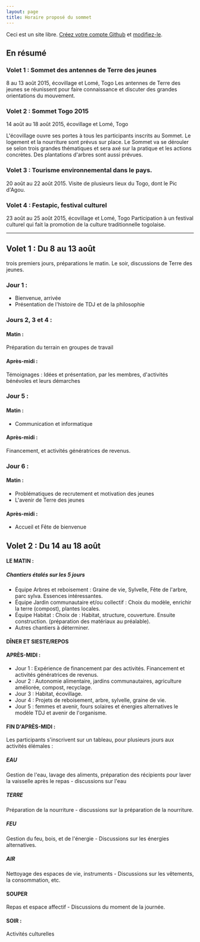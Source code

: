 ```yaml
---
layout: page
title: Horaire proposé du sommet
---
```


Ceci est un site libre. [Créez votre compte Github](https://github.com/join?return_to=https%3A%2F%2Fgithub.com%2Falberto56%2Fminisite-sommet-tdj%2Fedit%2Fgh-pages%2Fhoraire.md) et [modifiez-le](https://github.com/alberto56/minisite-sommet-tdj/edit/gh-pages/horaire.md).


En résumé
------------

### Volet 1 : Sommet des antennes de Terre des jeunes
8 au 13 août 2015, écovillage et Lomé, Togo
Les antennes de Terre des jeunes se réunissent pour faire connaissance et discuter des grandes orientations du mouvement.

### Volet 2 : Sommet Togo 2015
14 août au 18 août 2015, écovillage et Lomé, Togo

L'écovillage ouvre ses portes à tous les participants inscrits au Sommet.  Le logement et la nourriture sont prévus sur place.
Le Sommet va se dérouler se selon trois grandes thématiques et sera axé sur la pratique et les actions concrètes. Des plantations d'arbres sont aussi prévues.

### Volet 3 : Tourisme environnemental dans le pays.
20 août au 22 août 2015.
Visite de plusieurs lieux du Togo, dont le Pic d'Agou.

### Volet 4 : Festapic, festival culturel
23 août au 25 août 2015, écovillage et Lomé, Togo
Participation à un festival culturel qui fait la promotion de la culture traditionnelle togolaise.

***************************



Volet 1 : Du 8 au 13 août
---------------

trois premiers jours, préparations le matin.
Le soir, discussions de Terre des jeunes.

### Jour 1 :

 * Bienvenue, arrivée
 * Présentation de l'histoire de TDJ et de la philosophie

### Jours 2, 3 et 4 :

#### Matin :

Préparation du terrain en groupes de travail

#### Après-midi :

Témoignages : Idées et présentation, par les membres, d'activités bénévoles et leurs démarches

### Jour 5 :

#### Matin :

 * Communication et informatique

#### Après-midi :

Financement, et activités génératrices de revenus.

### Jour 6 :

#### Matin :

 * Problématiques de recrutement et motivation des jeunes
 * L'avenir de Terre des jeunes

#### Après-midi :

 * Accueil et Fête de bienvenue



Volet 2 : Du 14 au 18 août
----------------

#### LE MATIN :

##### Chantiers étalés sur les 5 jours

 * Équipe Arbres et reboisement : Graine de vie, Sylvelle, Fête de l'arbre, parc sylva. Essences intéressantes.
 * Équipe Jardin communautaire et/ou collectif : Choix du modèle, enrichir la terre (compost), plantes locales.
 * Équipe Habitat : Choix de : Habitat, structure, couverture. Ensuite construction. (préparation des matériaux au préalable).
 * Autres chantiers à déterminer.

#### DÎNER ET SIESTE/REPOS

#### APRÈS-MIDI :

 * Jour 1 : Expérience de financement par des activités. Financement et activités génératrices de revenus.
 * Jour 2 : Autonomie alimentaire, jardins communautaires, agriculture améliorée, compost, recyclage.
 * Jour 3 : Habitat, écovillage.
 * Jour 4 : Projets de reboisement, arbre, sylvelle, graine de vie.
 * Jour 5 : femmes et avenir, fours solaires et énergies alternatives
le modèle TDJ et avenir de l'organisme.

#### FIN D'APRÈS-MIDI :

Les participants s'inscrivent sur un tableau, pour plusieurs jours aux activités élémales :

##### EAU

Gestion de l'eau, lavage des aliments, préparation des récipients pour laver la vaisselle après le repas - discussions sur l'eau

##### TERRE

Préparation de la nourriture - discussions sur la préparation de la nourriture.

##### FEU

Gestion du feu, bois, et de l'énergie - Discussions sur les énergies alternatives.

##### AIR

Nettoyage des espaces de vie, instruments - Discussions sur les vêtements, la consommation, etc.

#### SOUPER

Repas et espace affectif - Discussions du moment de la journée.

#### SOIR :

Activités culturelles
